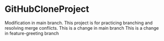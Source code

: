 # GitHubCloneProject
Modification in main branch.
This project is for practicing branching and resolving merge conflicts.
This is a change in main branch
This is a change in feature-greeting branch

